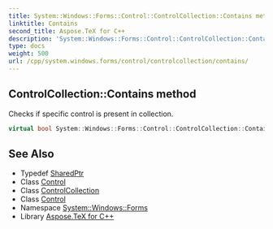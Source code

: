 ```yaml
---
title: System::Windows::Forms::Control::ControlCollection::Contains method
linktitle: Contains
second_title: Aspose.TeX for C++
description: 'System::Windows::Forms::Control::ControlCollection::Contains method. Checks if specific control is present in collection in C++.'
type: docs
weight: 500
url: /cpp/system.windows.forms/control/controlcollection/contains/
---
```

## ControlCollection::Contains method


Checks if specific control is present in collection.

```cpp
virtual bool System::Windows::Forms::Control::ControlCollection::Contains(const System::SharedPtr<Control> &control) const override
```

## See Also

* Typedef [SharedPtr](../../../../system/sharedptr/)
* Class [Control](../../)
* Class [ControlCollection](../)
* Class [Control](../../)
* Namespace [System::Windows::Forms](../../../)
* Library [Aspose.TeX for C++](../../../../)
